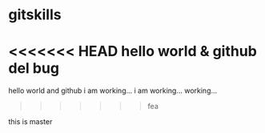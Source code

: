 # gitskills
<<<<<<< HEAD
hello world & github
del bug
=======
hello world and github
i am working...
i am working... working...
>>>>>>> fea

this is master
